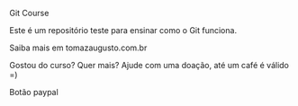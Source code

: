 Git Course

Este é um repositório teste para ensinar como o Git funciona.

Saiba mais em tomazaugusto.com.br

Gostou do curso? Quer mais? Ajude com uma doação, até um café é válido =)

Botão paypal